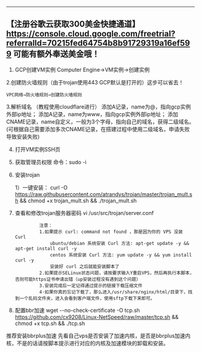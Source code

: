 -----------------------------------------------------------------------------------------------
【注册谷歌云获取300美金快捷通道】 https://console.cloud.google.com/freetrial?referralId=70215fed64754b8b91729319a16ef599 可能有额外奉送美金哦！
-----------------------------------------------------------------------------------------------

1. GCP创建VM实例
    Computer Engine→VM实例→创建实例

2.创建防火墙规则（由于trojan使用443 GCP默认是打开的）这步可以省去！

    VPC网络→防火墙规则→创建防火墙规则

3.解析域名
（教程使用cloudflare进行）
添加A记录，name为@，指向gcp实例外部ip地址；
添加A记录，name为www，指向gcp实例外部ip地址；
添加CNAME记录，name自定义，一般为3个字母，指向自己的域名，获得二级域名。
(可根据自己需要添加多次CNAME记录，在搭建过程中使用二级域名，申请失败导致安装失败)

4. 打开VM实例SSH页

5. 获取管理员权限
    命令：sudo -i

6. 安装trojan

    1）一键安装：
curl -O https://raw.githubusercontent.com/atrandys/trojan/master/trojan_mult.sh && chmod +x trojan_mult.sh && ./trojan_mult.sh

7. 查看和修改trojan服务器密码
vi /usr/src/trojan/server.conf

                注意：
                1.如果提示 curl: command not found ，那是因为你的 VPS 没装 Curl
                    ubuntu/debian 系统安装 Curl 方法: apt-get update -y && apt-get install curl -y
                    centos 系统安装 Curl 方法: yum update -y && yum install curl -y
                    安装好 curl 之后就能安装脚本了
                2.如果提示SELinux状态问题，请按要求输入Y重启VPS，然后再执行本脚本，否则可能https证书申请出错（up安装过程没有遇到这个问题）
                3.安装完成后一定记得通过提示的链接下载压缩文件
                4·如果你真的忘记下载了，那么进入/usr/share/nginx/html/目录下，找到一个乱码文件夹，进入会看到客户端文件，使用sftp下载下来即可。

8. 配置bbr加速
   wget --no-check-certificate -O tcp.sh https://github.com/cx9208/Linux-NetSpeed/raw/master/tcp.sh && chmod +x tcp.sh && ./tcp.sh

推荐安装bbrplus加速
先看自己vps是否安装了加速内核，是否是bbrplus加速内核，不是的话请按脚本提示进行对应的内核及加速模块的卸载和安装。
